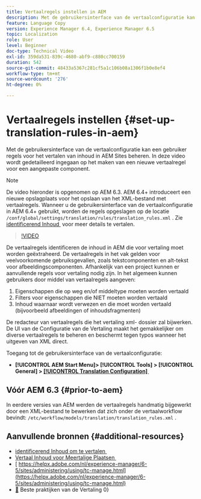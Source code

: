 ```yaml
---
title: Vertaalregels instellen in AEM
description: Met de gebruikersinterface van de vertaalconfiguratie kan een gebruiker regels voor het vertalen van inhoud in AEM Sites beheren. In deze video wordt gedetailleerd ingegaan op het maken van een nieuwe vertaalregel voor een aangepaste component.
feature: Language Copy
version: Experience Manager 6.4, Experience Manager 6.5
topic: Localization
role: User
level: Beginner
doc-type: Technical Video
exl-id: 359da531-839c-4680-abf9-c880cc700159
duration: 542
source-git-commit: 48433a5367c281cf5a1c106b08a1306f1b0e8ef4
workflow-type: tm+mt
source-wordcount: '276'
ht-degree: 0%

---
```


# Vertaalregels instellen {#set-up-translation-rules-in-aem}

Met de gebruikersinterface van de vertaalconfiguratie kan een gebruiker regels voor het vertalen van inhoud in AEM Sites beheren. In deze video wordt gedetailleerd ingegaan op het maken van een nieuwe vertaalregel voor een aangepaste component.

>[!NOTE]
>
> De video hieronder is opgenomen op AEM 6.3. AEM 6.4+ introduceert een nieuwe opslagplaats voor het opslaan van het XML-bestand met vertaalregels. Wanneer u de gebruikersinterface van de vertaalconfiguratie in AEM 6.4+ gebruikt, worden de regels opgeslagen op de locatie `/conf/global/settings/translation/rules/translation_rules.xml` . Zie [&#x200B; identificerend Inhoud &#x200B;](https://helpx.adobe.com/nl/experience-manager/6-5/sites/administering/using/tc-rules.html) voor meer details te vertalen.

>[!VIDEO](https://video.tv.adobe.com/v/18135?quality=12&learn=on)

De vertaalregels identificeren de inhoud in AEM die voor vertaling moet worden geëxtraheerd. De vertaalregels in het vak gelden voor veelvoorkomende gebruiksgevallen, zoals tekstcomponenten en alt-tekst voor afbeeldingscomponenten. Afhankelijk van een project kunnen er aanvullende regels voor vertaling nodig zijn. In het algemeen kunnen gebruikers door middel van vertaalregels aangeven:

1. Eigenschappen die op weg en/of middeltype moeten worden vertaald
2. Filters voor eigenschappen die NIET moeten worden vertaald
3. Inhoud waarnaar wordt verwezen en die moet worden vertaald (bijvoorbeeld afbeeldingen of inhoudsfragmenten)

De redacteur van vertaalregels die het vertaling xml- dossier zal bijwerken. De UI van de Configuratie van de Vertaling maakt het gemakkelijker om diverse vertaalregels te beheren en beschermt tegen typos wanneer het uitgeven van XML direct.

Toegang tot de gebruikersinterface van de vertaalconfiguratie:

* **[!UICONTROL AEM Start Menu]> [!UICONTROL Tools] > [!UICONTROL General] > [[!UICONTROL Translation Configuration] &#x200B;](http://localhost:4502/libs/cq/translation/translationrules/contexts.html)**

## Vóór AEM 6.3 {#prior-to-aem}

In eerdere versies van AEM werden de vertaalregels handmatig bijgewerkt door een XML-bestand te bewerken dat zich onder de vertaalworkflow bevindt: `/etc/workflow/models/translation/translation_rules.xml` .

## Aanvullende bronnen {#additional-resources}

* [&#x200B; identificerend Inhoud om te vertalen &#x200B;](https://helpx.adobe.com/nl/experience-manager/6-5/sites/administering/using/tc-rules.html)
* [&#x200B; Vertaal Inhoud voor Meertalige Plaatsen &#x200B;](https://helpx.adobe.com/nl/experience-manager/6-5/sites/administering/using/translation.html)
* [&#x200B; https://helpx.adobe.com/nl/experience-manager/6-5/sites/administering/using/tc-manage.html](https://helpx.adobe.com/nl/experience-manager/6-5/sites/administering/using/tc-manage.html)
* [&#128279;](https://helpx.adobe.com/nl/experience-manager/6-5/sites/administering/using/tc-bp.html) Beste praktijken van de Vertaling 0&rbrace;

